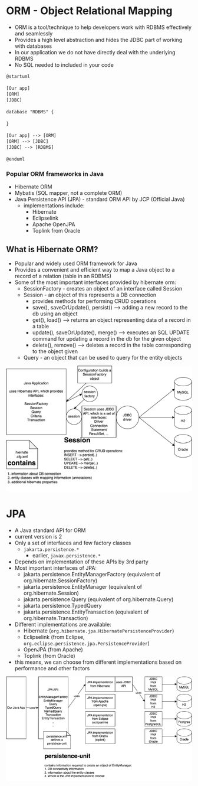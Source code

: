 # ORM - Object Relational Mapping

- ORM is a tool/technique to help developers work with RDBMS effectively and seamlessly
- Provides a high level abstraction and hides the JDBC part of working with databases
- In our application we do not have directly deal with the underlying RDBMS
- No SQL needed to included in your code

```plantuml
@startuml

[Our app]
[ORM]
[JDBC]

database "RDBMS" {

}

[Our app] --> [ORM]
[ORM] --> [JDBC]
[JDBC] --> [RDBMS]

@enduml
```

### Popular ORM frameworks in Java

- Hibernate ORM
- Mybatis (SQL mapper, not a complete ORM)
- Java Persistence API (JPA) - standard ORM API by JCP (Official Java)
  - implementations include:
    - Hibernate
    - Eclipselink
    - Apache OpenJPA
    - Toplink from Oracle

## What is Hibernate ORM?

- Popular and widely used ORM framework for Java
- Provides a convenient and efficient way to map a Java object to a record of a relation (table in an RDBMS)
- Some of the most important interfaces provided by hibernate orm:
  - SessionFactory - creates an object of an interface called Session
  - Session - an object of this represents a DB connection
    - provides methods for performing CRUD operations
    - save(), saveOrUpdate(), persist() --> adding a new record to the db using an object
    - get(), load() --> returns an object representing data of a record in a table
    - update(), saveOrUpdate(), merge() --> executes an SQL UPDATE command for updating a record in the db for the given object
    - delete(), remove() --> deletes a record in the table corresponding to the object given
  - Query - an object that can be used to query for the entity objects

![](hibernate-arch.dio.png)

# JPA

- A Java standard API for ORM
- current version is 2
- Only a set of interfaces and few factory classes
  - `jakarta.persistence.*`
    - earlier, `javax.persistence.*`
- Depends on implementation of these APIs by 3rd party
- Most important interfaces of JPA:
  - jakarta.persistence.EntityManagerFactory (equivalent of org.hibernate.SessionFactory)
  - jakarta.persistence.EntityManager (equivalent of org.hibernate.Session)
  - jakarta.persistence.Query (equivalent of org.hibernate.Query)
  - jakarta.persistence.TypedQuery
  - jakarta.persistence.EntityTransaction (equivalent of org.hibernate.Transaction)
- Different implementations are available:
  - Hibernate (`org.hibernate.jpa.HibernatePersistenceProvider`)
  - Eclipselink (from Eclipse, `org.eclipse.persistence.jpa.PersistenceProvider`)
  - OpenJPA (from Apache)
  - Toplink (from Oracle)
- this means, we can choose from different implementations based on performance and other factors

![](./jpa-arch.dio.png)
